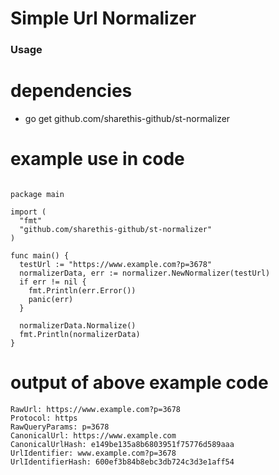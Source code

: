 # Simple Url Normalizer  

### Usage

# dependencies
- go get github.com/sharethis-github/st-normalizer

# example use in code
```

package main

import (
  "fmt"
  "github.com/sharethis-github/st-normalizer"
)

func main() {
  testUrl := "https://www.example.com?p=3678"
  normalizerData, err := normalizer.NewNormalizer(testUrl)
  if err != nil {
    fmt.Println(err.Error())
    panic(err)
  }

  normalizerData.Normalize()
  fmt.Println(normalizerData)
}

```

# output of above example code
```
RawUrl: https://www.example.com?p=3678
Protocol: https
RawQueryParams: p=3678
CanonicalUrl: https://www.example.com
CanonicalUrlHash: e149be135a8b6803951f75776d589aaa
UrlIdentifier: www.example.com?p=3678
UrlIdentifierHash: 600ef3b84b8ebc3db724c3d3e1aff54
```
